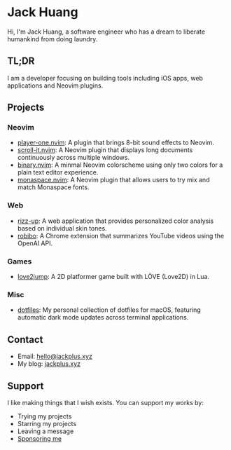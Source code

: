 # Jack Huang

Hi, I'm Jack Huang, a software engineer who has a dream to liberate humankind from doing laundry. 

## TL;DR

I am a developer focusing on building tools including iOS apps, web applications and Neovim plugins.

## Projects

### Neovim

- [player-one.nvim](https://github.com/jackplus-xyz/player-one.nvim): A plugin that brings 8-bit sound effects to Neovim.
- [scroll-it.nvim](https://github.com/jackplus-xyz/scroll-it.nvim): A Neovim plugin that displays long documents continuously across multiple windows.
- [binary.nvim](https://github.com/jackplus-xyz/binary.nvim): A minmal Neovim colorscheme using only two colors for a plain text editor experience.
- [monaspace.nvim](https://github.com/jackplus-xyz/monaspace.nvim): A Neovim plugin that allows users to try mix and match Monaspace fonts.

### Web

- [rizz-up](https://github.com/jackplus-xyz/rizz-up): A web application that provides personalized color analysis based on individual skin tones.
- [robibo](https://github.com/jackplus-xyz/robibo): A Chrome extension that summarizes YouTube videos using the OpenAI API.

### Games

- [love2jump](https://github.com/jackplus-xyz/love2jump): A 2D platformer game built with LÖVE (Love2D) in Lua.

### Misc

- [dotfiles](https://github.com/jackplus-xyz/dotfiles): My personal collection of dotfiles for macOS, featuring automatic dark mode updates across terminal applications.

## Contact

- Email: [hello@jackplus.xyz](mailto:hello@jackplus.xyz)
- My blog: [jackplus.xyz](https://jackplus.xyz/)

## Support

I like making things that I wish exists. You can support my works by:

- Trying my projects
- Starring my projects
- Leaving a message
- [Sponsoring me](https://github.com/sponsors/jackplus-xyz)
